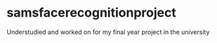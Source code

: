 # samsfacerecognitionproject
Understudied and worked on for my final year project in the university
